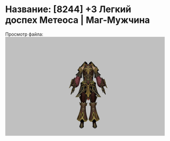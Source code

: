 # Название: [8244] +3 Легкий доспех Метеоса | Маг-Мужчина

Просмотр файла:
![p040030.png](p040030.png)